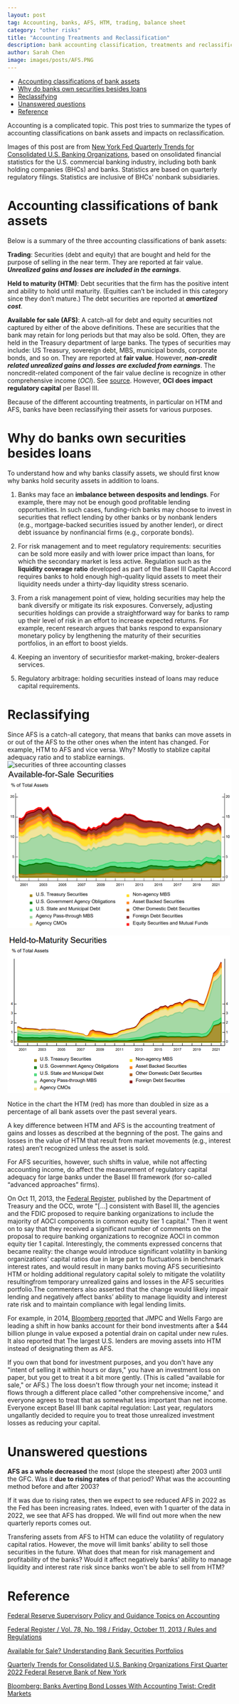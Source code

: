 ```yaml
---
layout: post
tag: Accounting, banks, AFS, HTM, trading, balance sheet
category: "other risks"
title: "Accounting Treatments and Reclassification"
description: bank accounting classification, treatments and reclassification
author: Sarah Chen
image: images/posts/AFS.PNG
---
```


- [Accounting classifications of bank assets](#accounting-classifications-of-bank-assets)
- [Why do banks own securities besides loans](#why-do-banks-own-securities-besides-loans)
- [Reclassifying](#reclassifying)
- [Unanswered questions](#unanswered-questions)
- [Reference](#reference)

Accounting is a complicated topic.  This post tries to summarize the types of accounting classifications on bank assets and impacts on reclassification. 

Images of this post are from [New York Fed Quarterly Trends for Consolidated U.S. Banking Organizations](https://www.newyorkfed.org/research/banking_research/quarterly_trends.html), based on onsolidated financial statistics for the U.S. commercial banking industry, including both bank holding companies (BHCs) and banks. Statistics are based on quarterly regulatory filings. Statistics are inclusive of BHCs' nonbank subsidiaries. 

# Accounting classifications of bank assets

Below is a summary of the three accounting classifications of bank assets:

**Trading**: Securities (debt and equity) that are bought and held for the purpose of selling in the near term. They are reported at fair value.  ***Unrealized gains and losses are included in the earnings***. 

**Held to maturity (HTM)**: Debt securities that the firm has the positive intent and ability to hold until maturity. (Equities can’t be included in this category since they don’t mature.)   The debt securities are reported at ***amortized cost***.  

**Available for sale (AFS)**: A catch-all for debt and equity securities not captured by either of the above definitions. These are securities that the bank may retain for long periods but that may also be sold.  Often, they are held in the Treasury department of large banks.  The types of securities may include: US Treasury, sovereign debt, MBS, municipal bonds, corporate bonds, and so on.  They are reported at **fair value**.  However, ***non-credit related unrealized gains and losses are excluded from earnings***.    The noncredit-related component of the fair value decline is recognize in other comprehensive income (*OCI*). See [source](https://www.federalreserve.gov/supervisionreg/topics/faq-new-accounting-standards-on-financial-instruments-credit-losses-accessible.htm).  However, **OCI does impact regulatory capital** per Basel III. 

Because of the different accounting treatments, in particular on HTM and AFS, banks have been reclassifying their assets for various purposes. 

# Why do banks own securities besides loans

To understand how and why banks classify assets, we should first know why banks hold security assets in addition to loans.

1. Banks may face an **imbalance between desposits and lendings**.   For example, there may not be enough good profitable lending opportunities.   In such cases, funding-rich banks may choose to invest in securities that reflect lending by other banks or by nonbank lenders (e.g., mortgage-backed securities issued by another lender), or direct debt issuance by nonfinancial firms (e.g., corporate bonds).

2. For risk management and to meet regulatory requirements: securities can be sold more easily and with lower price impact than loans, for which the secondary market is less active. Regulation such as the **liquidity coverage ratio** developed as part of the Basel III Capital Accord requires banks to hold enough high-quality liquid assets to meet their liquidity needs under a thirty-day liquidity stress scenario.

3. From a risk management point of view, holding securities may help the bank diversify or mitigate its risk exposures. Conversely, adjusting securities holdings can provide a straightforward way for banks to ramp up their level of risk in an effort to increase expected returns. For example, recent research argues that banks respond to expansionary monetary policy by lengthening the maturity of their securities portfolios, in an effort to boost yields.

4. Keeping an inventory of securitiesfor market-making, broker-dealers services.

5. Regulatory arbitrage:  holding securities instead of loans may reduce capital requirements.

# Reclassifying

Since AFS is a catch-all category, that means that banks can move assets in or out of the AFS to the other ones when the intent has changed.  For example, HTM to AFS and vice versa. Why?  Mostly to stablize capital adequacy ratio and to stablize earnings. 
![securities of three accounting classes](https://pythonrsas.github.io/images/posts/Securities%20Portfolios.PNG)
![AFS](../images/posts/AFS.PNG)

![HTM](../images/posts/HTM.PNG)

Notice in the chart the HTM (red) has more than doubled in size as a percentage of all bank assets over the past several years. 

A key difference between HTM and AFS is the accounting treatment of gains and losses as described at the begnning of the post.   The gains and losses in the value of HTM  that result from market movements (e.g., interest rates) aren’t recognized unless the asset is sold.   

For AFS securities, however, such shifts in value, while not affecting accounting income, do affect the measurement of regulatory capital adequacy for large banks under the Basel III framework (for so-called “advanced approaches” firms).  

On Oct 11, 2013, the [Federal Register](https://www.govinfo.gov/content/pkg/FR-2013-10-11/pdf/2013-21653.pdf), published by the Department of Treasury and the OCC, wrote "[...] consistent with Basel III, the agencies and the FDIC proposed to
require banking organizations to include
the majority of AOCI components in
common equity tier 1 capital."   Then it went on to say that they received a significant number of comments on the proposal to require banking organizations to recognize AOCI in common equity tier 1 capital.  Interestingly, the comments expressed concerns that became reality:
the change would introduce significant volatility in banking organizations’ capital ratios due in large part to
fluctuations in benchmark interest rates, and would result in many banks moving AFS securitiesinto HTM or holding additional regulatory capital solely to mitigate the volatility resultingfrom temporary unrealized gains and losses in the AFS securities portfolio.The commenters also asserted that the change would likely impair lending and negatively affect banks’ ability to manage liquidity and interest rate risk and to maintain compliance with legal lending limits. 

For example, in 2014, [Bloomberg reported](https://www.bloomberg.com/news/articles/2014-02-26/banks-averting-bond-losses-with-accounting-twist-credit-markets) that JMPC and Wells Fargo are leading a shift in how banks account for their bond investments after a $44 billion plunge in value exposed a potential drain on capital under new rules.  It also reported that The largest U.S. lenders are moving assets into HTM instead of designating them as AFS.

If you own that bond for investment purposes, and you don't have any "intent of selling it within hours or days," you have an investment loss on paper, but you get to treat it a bit more gently. (This is called "available for sale," or AFS.) The loss doesn't flow through your net income; instead it flows through a different place called "other comprehensive income," and everyone agrees to treat that as somewhat less important than net income. Everyone except Basel III bank capital regulation: Last year, regulators ungallantly decided to require you to treat those unrealized investment losses as reducing your capital.

# Unanswered questions

**AFS as a whole decreased** the most (slope the steepest) after 2003 until the GFC.   Was it **due to rising rates** of that period?  What was the accounting method before and after 2003? 

If it was due to rising rates, then we expect to see reduced AFS in 2022 as the Fed has been increasing rates.  Indeed, even with 1 quarter of the data in 2022, we see that AFS has dropped.  We will find out more when the new quarterly reports comes out.  

Transfering assets from AFS to HTM can educe the volatility of regulatory capital ratios.  However, the move will limit banks’ ability to sell those securities in the future.  What does that mean for risk management and profitability of the banks?  Would it affect negatively banks’ ability to manage liquidity and interest rate risk since banks won't be able to sell from HTM? 

# Reference

[Federal Reserve Supervisory Policy and Guidance Topics on Accounting](https://www.federalreserve.gov/supervisionreg/topics/accounting.htm)

[Federal Register / Vol. 78, No. 198 / Friday, October 11, 2013 / Rules and Regulations](https://www.govinfo.gov/content/pkg/FR-2013-10-11/pdf/2013-21653.pdf)

[Available for Sale? Understanding Bank Securities Portfolios](https://libertystreeteconomics.newyorkfed.org/2015/02/available-for-sale-understanding-bank-securities-portfolios/)

[Quarterly Trends for Consolidated U.S. Banking Organizations
First Quarter 2022 Federal Reserve Bank of New York](https://www.newyorkfed.org/medialibrary/media/research/banking_research/quarterlytrends2022q1.pdf?la=en)

[Bloomberg: Banks Averting Bond Losses With Accounting Twist: Credit Markets](https://www.bloomberg.com/news/articles/2014-02-26/banks-averting-bond-losses-with-accounting-twist-credit-markets)